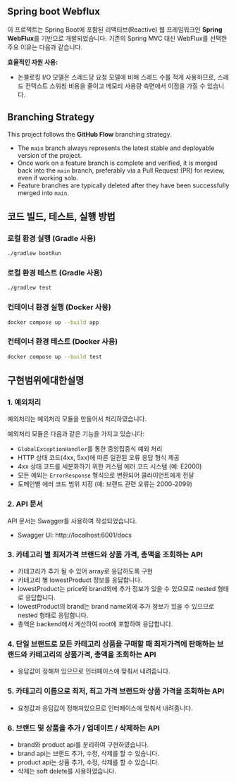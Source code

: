 ## Spring boot Webflux

이 프로젝트는 Spring Boot에 포함된 리액티브(Reactive) 웹 프레임워크인 **Spring WebFlux**를 기반으로 개발되었습니다. 기존의 Spring MVC 대신 WebFlux를 선택한 주요 이유는 다음과 같습니다.

**효율적인 자원 사용:**
  * 논블로킹 I/O 모델은 스레드당 요청 모델에 비해 스레드 수를 적게 사용하므로, 스레드 컨텍스트 스위칭 비용을 줄이고 메모리 사용량 측면에서 이점을 가질 수 있습니다.


## Branching Strategy

This project follows the **GitHub Flow** branching strategy.

* The `main` branch always represents the latest stable and deployable version of the project.
* Once work on a feature branch is complete and verified, it is merged back into the `main` branch, preferably via a Pull Request (PR) for review, even if working solo.
* Feature branches are typically deleted after they have been successfully merged into `main`.

## 코드 빌드, 테스트, 실행 방법

### 로컬 환경 실행 (Gradle 사용)

```bash
./gradlew bootRun
```

### 로컬 환경 테스트 (Gradle 사용)

```bash
./gradlew test
```

### 컨테이너 환경 실행 (Docker 사용)

```bash
docker compose up --build app
```

### 컨테이너 환경 테스트 (Docker 사용)

```bash
docker compose up --build test
```


## 구현범위에대한설명

### 1. 예외처리

예외처리는 예외처리 모듈을 만들어서 처리하였습니다.

예외처리 모듈은 다음과 같은 기능을 가지고 있습니다:

- `GlobalExceptionHandler`를 통한 중앙집중식 예외 처리
- HTTP 상태 코드(4xx, 5xx)에 따른 일관된 오류 응답 형식 제공
- 4xx 상태 코드를 세분화하기 위한 커스텀 에러 코드 시스템 (예: E2000)
- 모든 예외는 `ErrorResponse` 형식으로 변환되어 클라이언트에게 전달
- 도메인별 에러 코드 범위 지정 (예: 브랜드 관련 오류는 2000-2099)

### 2. API 문서

API 문서는 Swagger를 사용하여 작성되었습니다.

- Swagger UI: http://localhost:6001/docs


### 3. 카테고리 별 최저가격 브랜드와 상품 가격, 총액을 조회하는 API

- 카테고리가 추가 될 수 있어 array로 응답하도록 구현
- 카테고리 별 lowestProduct 정보를 응답합니다.
- lowestProduct는 price와 brand외에 추가 정보가 있을 수 있으므로 nested 형태로 응답합니다.
- lowestProduct의 brand는 brand name외에 추가 정보가 있을 수 있으므로 nested 형태로 응답합니다.
- 총액은 backend에서 계산하여 root에 포함하여 응답합니다.

### 4. 단일 브랜드로 모든 카테고리 상품을 구매할 때 최저가격에 판매하는 브랜드와 카테고리의 상품가격, 총액을 조회하는 API

- 응답값이 정해져 있으므로 인터페이스에 맞춰서 내려줍니다.

### 5.  카테고리 이름으로 최저, 최고 가격 브랜드와 상품 가격을 조회하는 API

- 요청값과 응답값이 정해져있으므로 인터페이스에 맞춰서 내려줍니다.

### 6. 브랜드 및 상품을 추가 / 업데이트 / 삭제하는 API

- brand와 product api를 분리하여 구현하였습니다.
- brand api는 브랜드 추가, 수정, 삭제를 할 수 있습니다.
- product api는 상품 추가, 수정, 삭제를 할 수 있습니다.
- 삭제는 soft delete를 사용하였습니다.
